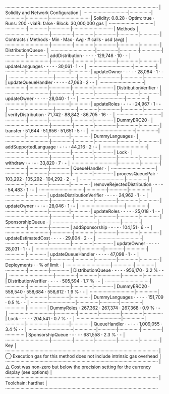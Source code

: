 ························································································································
|  Solidity and Network Configuration                                                                                  │
···································|·················|···············|·················|································
|  Solidity: 0.8.28                ·  Optim: true    ·  Runs: 200    ·  viaIR: false   ·     Block: 30,000,000 gas     │
···································|·················|···············|·················|································
|  Methods                                                                                                             │
···································|·················|···············|·················|················|···············
|  Contracts / Methods             ·  Min            ·  Max          ·  Avg            ·  # calls       ·  usd (avg)   │
···································|·················|···············|·················|················|···············
|  DistributionQueue               ·                                                                                   │
···································|·················|···············|·················|················|···············
|      addDistribution             ·              -  ·            -  ·        129,746  ·            10  ·           -  │
···································|·················|···············|·················|················|···············
|      updateLanguages             ·              -  ·            -  ·         30,061  ·             1  ·           -  │
···································|·················|···············|·················|················|···············
|      updateOwner                 ·              -  ·            -  ·         28,084  ·             1  ·           -  │
···································|·················|···············|·················|················|···············
|      updateQueueHandler          ·              -  ·            -  ·         47,063  ·             2  ·           -  │
···································|·················|···············|·················|················|···············
|  DistributionVerifier            ·                                                                                   │
···································|·················|···············|·················|················|···············
|      updateOwner                 ·              -  ·            -  ·         28,040  ·             1  ·           -  │
···································|·················|···············|·················|················|···············
|      updateRoles                 ·              -  ·            -  ·         24,967  ·             1  ·           -  │
···································|·················|···············|·················|················|···············
|      verifyDistribution          ·         71,742  ·       88,842  ·         86,705  ·            16  ·           -  │
···································|·················|···············|·················|················|···············
|  DummyERC20                      ·                                                                                   │
···································|·················|···············|·················|················|···············
|      transfer                    ·         51,644  ·       51,656  ·         51,651  ·             5  ·           -  │
···································|·················|···············|·················|················|···············
|  DummyLanguages                  ·                                                                                   │
···································|·················|···············|·················|················|···············
|      addSupportedLanguage        ·              -  ·            -  ·         44,216  ·             2  ·           -  │
···································|·················|···············|·················|················|···············
|  Lock                            ·                                                                                   │
···································|·················|···············|·················|················|···············
|      withdraw                    ·              -  ·            -  ·         33,820  ·             7  ·           -  │
···································|·················|···············|·················|················|···············
|  QueueHandler                    ·                                                                                   │
···································|·················|···············|·················|················|···············
|      processQueuePair            ·        103,292  ·      105,292  ·        104,292  ·             2  ·           -  │
···································|·················|···············|·················|················|···············
|      removeRejectedDistribution  ·              -  ·            -  ·         54,483  ·             1  ·           -  │
···································|·················|···············|·················|················|···············
|      updateDistributionVerifier  ·              -  ·            -  ·         24,962  ·             1  ·           -  │
···································|·················|···············|·················|················|···············
|      updateOwner                 ·              -  ·            -  ·         28,046  ·             1  ·           -  │
···································|·················|···············|·················|················|···············
|      updateRoles                 ·              -  ·            -  ·         25,018  ·             1  ·           -  │
···································|·················|···············|·················|················|···············
|  SponsorshipQueue                ·                                                                                   │
···································|·················|···············|·················|················|···············
|      addSponsorship              ·              -  ·            -  ·        104,151  ·             6  ·           -  │
···································|·················|···············|·················|················|···············
|      updateEstimatedCost         ·              -  ·            -  ·         29,804  ·             2  ·           -  │
···································|·················|···············|·················|················|···············
|      updateOwner                 ·              -  ·            -  ·         28,031  ·             1  ·           -  │
···································|·················|···············|·················|················|···············
|      updateQueueHandler          ·              -  ·            -  ·         47,098  ·             1  ·           -  │
···································|·················|···············|·················|················|···············
|  Deployments                                       ·                                 ·  % of limit    ·              │
···································|·················|···············|·················|················|···············
|  DistributionQueue               ·              -  ·            -  ·        956,170  ·         3.2 %  ·           -  │
···································|·················|···············|·················|················|···············
|  DistributionVerifier            ·              -  ·            -  ·        505,594  ·         1.7 %  ·           -  │
···································|·················|···············|·················|················|···············
|  DummyERC20                      ·        558,540  ·      558,684  ·        558,612  ·         1.9 %  ·           -  │
···································|·················|···············|·················|················|···············
|  DummyLanguages                  ·              -  ·            -  ·        151,709  ·         0.5 %  ·           -  │
···································|·················|···············|·················|················|···············
|  DummyRoles                      ·        267,362  ·      267,374  ·        267,368  ·         0.9 %  ·           -  │
···································|·················|···············|·················|················|···············
|  Lock                            ·              -  ·            -  ·        204,541  ·         0.7 %  ·           -  │
···································|·················|···············|·················|················|···············
|  QueueHandler                    ·              -  ·            -  ·      1,009,055  ·         3.4 %  ·           -  │
···································|·················|···············|·················|················|···············
|  SponsorshipQueue                ·              -  ·            -  ·        681,558  ·         2.3 %  ·           -  │
···································|·················|···············|·················|················|···············
|  Key                                                                                                                 │
························································································································
|  ◯  Execution gas for this method does not include intrinsic gas overhead                                            │
························································································································
|  △  Cost was non-zero but below the precision setting for the currency display (see options)                         │
························································································································
|  Toolchain:  hardhat                                                                                                 │
························································································································